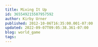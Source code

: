 ```yaml
---
title: Mixing It Up
id: 365549215587957592
author: Kirby Urner
published: 2012-10-06T16:35:00.001-07:00
updated: 2022-09-07T09:05:38.361-07:00
blog: world_game
tags: 
---
```


